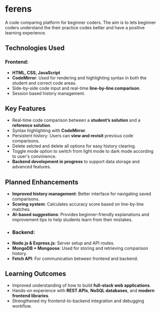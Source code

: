 # ferens
A code comparing platform for beginner coders. The aim is to lets beginner coders understand the their practice codes better and have a positive learning experience.

## Technologies Used

### Frontend:
- **HTML, CSS, JavaScript**
- **CodeMirror**: Used for rendering and highlighting syntax in both the student and correct code areas.
- Side-by-side code input and real-time **line-by-line comparison**.
- Session based history management.

## Key Features
- Real-time code comparison between a **student’s solution** and a **reference solution**.
- Syntax highlighting with **CodeMirror**.
- Persistent history: Users can **view and revisit** previous code comparisons.
- Delete selcted and delete all options for easy history clearing.
- Toggle mode option to switch from light mode to dark mode according to user's convinience. 
- **Backend development in progress** to support data storage and advanced features.

## Planned Enhancements
- **Improved history management**: Better interface for navigating saved comparisons.
- **Scoring system**: Calculates accuracy score based on line-by-line matches.
- **AI-based suggestions**: Provides beginner-friendly explanations and improvement tips to help students learn from their mistakes.
- ### Backend:
- **Node.js & Express.js**: Server setup and API routes.
- **MongoDB + Mongoose**: Used for storing and retrieving comparison history.
- **Fetch API**: For communication between frontend and backend.

## Learning Outcomes
- Improved understanding of how to build **full-stack web applications**.
- Hands-on experience with **REST APIs**, **NoSQL databases**, and **modern frontend libraries**.
- Strengthened my frontend-to-backend integration and debugging workflow.


